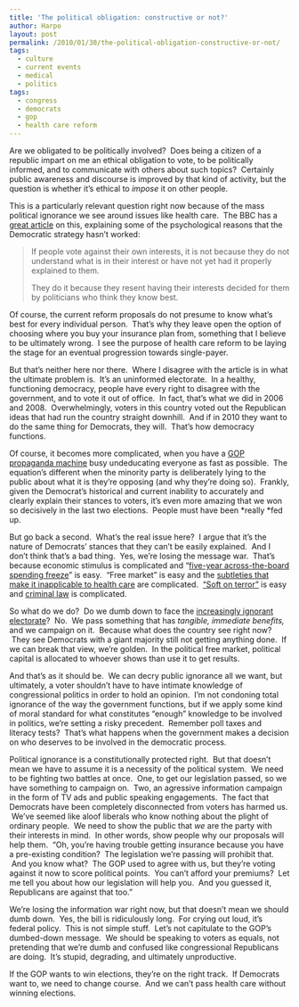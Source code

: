 ```yaml
---
title: 'The political obligation: constructive or not?'
author: Harpo
layout: post
permalink: /2010/01/30/the-political-obligation-constructive-or-not/
tags:
  - culture
  - current events
  - medical
  - politics
tags:
  - congress
  - democrats
  - gop
  - health care reform
---
```

Are we obligated to be politically involved?  Does being a citizen of a republic impart on me an ethical obligation to vote, to be politically informed, and to communicate with others about such topics?  Certainly public awareness and discourse is improved by that kind of activity, but the question is whether it&#8217;s ethical to *impose* it on other people.

This is a particularly relevant question right now because of the mass political ignorance we see around issues like health care.  The BBC has a <a href="http://news.bbc.co.uk/2/hi/americas/8474611.stm" target="_blank">great article</a> on this, explaining some of the psychological reasons that the Democratic strategy hasn&#8217;t worked:

> If people vote against their own interests, it is not because they do not understand what is in their interest or have not yet had it properly explained to them.
> 
> They do it because they resent having their interests decided for them by politicians who think they know best.

Of course, the current reform proposals do not presume to know what&#8217;s best for every individual person.  That&#8217;s why they leave open the option of choosing where you buy your insurance plan from, something that I believe to be ultimately wrong.  I see the purpose of health care reform to be laying the stage for an eventual progression towards single-payer.

But that&#8217;s neither here nor there.  Where I disagree with the article is in what the ultimate problem is.  It&#8217;s an uninformed electorate.  In a healthy, functioning democracy, people have every right to disagree with the government, and to vote it out of office.  In fact, that&#8217;s what we did in 2006 and 2008.  Overwhelmingly, voters in this country voted out the Republican ideas that had run the country straight downhill.  And if in 2010 they want to do the same thing for Democrats, they will.  That&#8217;s how democracy functions.

Of course, it becomes more complicated, when you have a <a href="http://www.foxnews.com/" target="_blank">GOP propaganda machine</a> busy undeducating everyone as fast as possible.  The equation&#8217;s different when the minority party is deliberately lying to the public about what it is they&#8217;re opposing (and why they&#8217;re doing so).  Frankly, given the Democrat&#8217;s historical and current inability to accurately and clearly explain their stances to voters, it&#8217;s even more amazing that we won so decisively in the last two elections.  People must have been *really *fed up.

But go back a second.  What&#8217;s the real issue here?  I argue that it&#8217;s the nature of Democrats&#8217; stances that they can&#8217;t be easily explained.  And I don&#8217;t think that&#8217;s a bad thing.  Yes, we&#8217;re losing the message war.  That&#8217;s because economic stimulus is complicated and &#8220;<a href="http://www.youtube.com/watch?v=Pyr2noZ57Ww" target="_blank">five-year across-the-board spending freeze</a>&#8221; is easy.  &#8220;Free market&#8221; is easy and the <a href="http://krugman.blogs.nytimes.com/2009/07/25/why-markets-cant-cure-healthcare/" target="_blank">subtleties that make it inapplicable to health care</a> are complicated.  <a href="http://thinkprogress.org/2009/11/13/kristol-hasan-trial/" target="_blank">&#8220;Soft on terror&#8221;</a> is easy and <a href="http://www.cnn.com/2009/CRIME/11/13/khalid.sheikh.mohammed/index.html" target="_blank">criminal law</a> is complicated.

So what do we do?  Do we dumb down to face the <a href="http://www.washingtonmonthly.com/archives/individual/2010_01/022155.php" target="_blank">increasingly ignorant electorate</a>?  No.  We pass something that has *tangible, immediate benefits,* and we campaign on it.  Because what does the country see right now?  They see Democrats with a giant majority still not getting anything done.  If we can break that view, we&#8217;re golden.  In the political free market, political capital is allocated to whoever shows than use it to get results.

And that&#8217;s as it should be.  We can decry public ignorance all we want, but ultimately, a voter shouldn&#8217;t have to have intimate knowledge of congressional politics in order to hold an opinion.  I&#8217;m not condoning total ignorance of the way the government functions, but if we apply some kind of moral standard for what constitutes &#8220;enough&#8221; knowledge to be involved in politics, we&#8217;re setting a risky precedent.  Remember poll taxes and literacy tests?  That&#8217;s what happens when the government makes a decision on who deserves to be involved in the democratic process.

Political ignorance is a constitutionally protected right.  But that doesn&#8217;t mean we have to assume it is a necessity of the political system.  We need to be fighting two battles at once.  One, to get our legislation passed, so we have something to campaign on.  Two, an agressive information campaign in the form of TV ads and public speaking engagements.  The fact that Democrats have been completely disconnected from voters has harmed us.  We&#8217;ve seemed like aloof liberals who know nothing about the plight of ordinary people.  We need to show the public that *we* are the party with their interests in mind.  In other words, show people why our proposals will help them.  &#8220;Oh, you&#8217;re having trouble getting insurance because you have a pre-existing condition?  The legislation we&#8217;re passing will prohibit that.  And you know what?  The GOP used to agree with us, but they&#8217;re voting against it now to score political points.  You can&#8217;t afford your premiums?  Let me tell you about how our legislation will help you.  And you guessed it, Republicans are against that too.&#8221;

We&#8217;re losing the information war right now, but that doesn&#8217;t mean we should dumb down.  Yes, the bill is ridiculously long.  For crying out loud, it&#8217;s federal policy.  This is not simple stuff.  Let&#8217;s not capitulate to the GOP&#8217;s dumbed-down message.  We should be speaking to voters as equals, not pretending that we&#8217;re dumb and confused like congressional Republicans are doing.  It&#8217;s stupid, degrading, and ultimately unproductive.

If the GOP wants to win elections, they&#8217;re on the right track.  If Democrats want to, we need to change course.  And we can&#8217;t pass health care without winning elections.